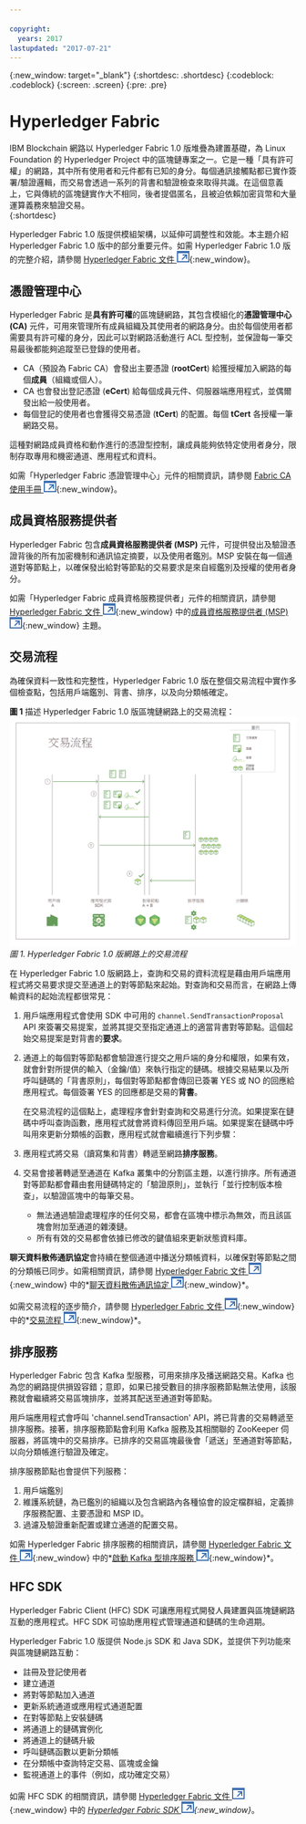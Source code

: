 ```yaml
---

copyright:
  years: 2017
lastupdated: "2017-07-21"
---
```


{:new_window: target="_blank"}
{:shortdesc: .shortdesc}
{:codeblock: .codeblock}
{:screen: .screen}
{:pre: .pre}


# Hyperledger Fabric
IBM Blockchain 網路以 Hyperledger Fabric 1.0 版堆疊為建置基礎，為 Linux Foundation 的 Hyperledger Project 中的區塊鏈專案之一。它是一種「具有許可權」的網路，其中所有使用者和元件都有已知的身分。每個通訊接觸點都已實作簽署/驗證邏輯，而交易會透過一系列的背書和驗證檢查來取得共識。在這個意義上，它與傳統的區塊鏈實作大不相同，後者提倡匿名，且被迫依賴加密貨幣和大量運算義務來驗證交易。  
{:shortdesc}

Hyperledger Fabric 1.0 版提供模組架構，以延伸可調整性和效能。本主題介紹 Hyperledger Fabric 1.0 版中的部分重要元件。如需 Hyperledger Fabric 1.0 版的完整介紹，請參閱 [Hyperledger Fabric 文件 ![外部鏈結圖示](../images/external_link.svg "外部鏈結圖示")](http://hyperledger-fabric.readthedocs.io/en/latest/){:new_window}。  

## 憑證管理中心  
Hyperledger Fabric 是**具有許可權**的區塊鏈網路，其包含模組化的**憑證管理中心 (CA)** 元件，可用來管理所有成員組織及其使用者的網路身分。由於每個使用者都需要具有許可權的身分，因此可以對網路活動進行 ACL 型控制，並保證每一筆交易最後都能夠追蹤至已登錄的使用者。  
* CA（預設為 Fabric CA）會發出主要憑證 (**rootCert**) 給獲授權加入網路的每個**成員**（組織或個人）。 
* CA 也會發出登記憑證 (**eCert**) 給每個成員元件、伺服器端應用程式，並偶爾發出給一般使用者。 
* 每個登記的使用者也會獲得交易憑證 (**tCert**) 的配置。每個 **tCert** 各授權一筆網路交易。 

這種對網路成員資格和動作進行的憑證型控制，讓成員能夠依特定使用者身分，限制存取專用和機密通道、應用程式和資料。

如需「Hyperledger Fabric 憑證管理中心」元件的相關資訊，請參閱 [Fabric CA 使用手冊 ![外部鏈結圖示](../images/external_link.svg "外部鏈結圖示")](http://hyperledger-fabric-ca.readthedocs.io/en/latest/){:new_window}。

## 成員資格服務提供者  
Hyperledger Fabric 包含**成員資格服務提供者 (MSP)** 元件，可提供發出及驗證憑證背後的所有加密機制和通訊協定摘要，以及使用者鑑別。MSP 安裝在每一個通道對等節點上，以確保發出給對等節點的交易要求是來自經鑑別及授權的使用者身分。

如需「Hyperledger Fabric 成員資格服務提供者」元件的相關資訊，請參閱 [Hyperledger Fabric 文件 ![外部鏈結圖示](../images/external_link.svg "外部鏈結圖示")](http://hyperledger-fabric.readthedocs.io/en/latest/){:new_window} 中的[成員資格服務提供者 (MSP) ![外部鏈結圖示](../images/external_link.svg "外部鏈結圖示")](http://hyperledger-fabric.readthedocs.io/en/latest/msp.html){:new_window} 主題。

## 交易流程  
為確保資料一致性和完整性，Hyperledger Fabric 1.0 版在整個交易流程中實作多個檢查點，包括用戶端鑑別、背書、排序，以及向分類帳確定。

**圖 1** 描述 Hyperledger Fabric 1.0 版區塊鏈網路上的交易流程：
![交易流程](../images/v10_txflow.png "Hyperledger Fabric 1.0 版網路上的交易流程")
*圖 1. Hyperledger Fabric 1.0 版網路上的交易流程*

在 Hyperledger Fabric 1.0 版網路上，查詢和交易的資料流程是藉由用戶端應用程式將交易要求提交至通道上的對等節點來起始。對查詢和交易而言，在網路上傳輸資料的起始流程都很常見：

1. 用戶端應用程式會使用 SDK 中可用的 `channel.SendTransactionProposal` API 來簽署交易提案，並將其提交至指定通道上的適當背書對等節點。這個起始交易提案是對背書的**要求**。  
2. 通道上的每個對等節點都會驗證進行提交之用戶端的身分和權限，如果有效，就會針對所提供的輸入（金鑰/值）來執行指定的鏈碼。根據交易結果以及所呼叫鏈碼的「背書原則」，每個對等節點都會傳回已簽署 YES 或 NO 的回應給應用程式。每個簽署 YES 的回應都是交易的**背書**。 
	
	在交易流程的這個點上，處理程序會針對查詢和交易進行分流。如果提案在鏈碼中呼叫查詢函數，應用程式就會將資料傳回至用戶端。如果提案在鏈碼中呼叫用來更新分類帳的函數，應用程式就會繼續進行下列步驟：  
3. 應用程式將交易（讀寫集和背書）轉遞至網路**排序服務**。  
4. 交易會接著轉遞至通道在 Kafka 叢集中的分割區主題，以進行排序。所有通道對等節點都會藉由套用鏈碼特定的「驗證原則」，並執行「並行控制版本檢查」，以驗證區塊中的每筆交易。  
	* 無法通過驗證處理程序的任何交易，都會在區塊中標示為無效，而且該區塊會附加至通道的雜湊鏈。  
	* 所有有效的交易都會依據已修改的鍵值組來更新狀態資料庫。  
	
**聊天資料散佈通訊協定**會持續在整個通道中播送分類帳資料，以確保對等節點之間的分類帳已同步。如需相關資訊，請參閱 [Hyperledger Fabric 文件 ![外部鏈結圖示](../images/external_link.svg "外部鏈結圖示")](http://hyperledger-fabric.readthedocs.io/en/latest/){:new_window} 中的*[聊天資料散佈通訊協定 ![外部鏈結圖示](../images/external_link.svg "外部鏈結圖示")](http://hyperledger-fabric.readthedocs.io/en/latest/gossip.html){:new_window}*。

如需交易流程的逐步簡介，請參閱 [Hyperledger Fabric 文件 ![外部鏈結圖示](../images/external_link.svg "外部鏈結圖示")](http://hyperledger-fabric.readthedocs.io/en/latest/){:new_window} 中的*[交易流程 ![外部鏈結圖示](../images/external_link.svg "外部鏈結圖示")](http://hyperledger-fabric.readthedocs.io/en/latest/txflow.html){:new_window}*。  

## 排序服務
Hyperledger Fabric 包含 Kafka 型服務，可用來排序及播送網路交易。Kafka 也為您的網路提供損毀容錯；意即，如果已接受數目的排序服務節點無法使用，該服務就會繼續將交易區塊排序，並將其配送至通道對等節點。

用戶端應用程式會呼叫 'channel.sendTransaction' API，將已背書的交易轉遞至排序服務。接著，排序服務節點會利用 Kafka 服務及其相關聯的 ZooKeeper 伺服器，將區塊中的交易排序。已排序的交易區塊最後會「遞送」至通道對等節點，以向分類帳進行驗證及確定。

排序服務節點也會提供下列服務：
1. 用戶端鑑別
2. 維護系統鏈，為已鑑別的組織以及包含網路內各種協會的設定檔群組，定義排序服務配置、主要憑證和 MSP ID。
3. 過濾及驗證重新配置或建立通道的配置交易。  

如需 Hyperledger Fabric 排序服務的相關資訊，請參閱 [Hyperledger Fabric 文件 ![外部鏈結圖示](../images/external_link.svg "外部鏈結圖示")](http://hyperledger-fabric.readthedocs.io/en/latest/){:new_window} 中的*[啟動 Kafka 型排序服務 ![外部鏈結圖示](../images/external_link.svg "外部鏈結圖示")](http://hyperledger-fabric.readthedocs.io/en/latest/kafka.html){:new_window}*。

## HFC SDK
Hyperledger Fabric Client (HFC) SDK 可讓應用程式開發人員建置與區塊鏈網路互動的應用程式。HFC SDK 可協助應用程式管理通道和鏈碼的生命週期。

Hyperledger Fabric 1.0 版提供 Node.js SDK 和 Java SDK，並提供下列功能來與區塊鏈網路互動：
* 註冊及登記使用者
* 建立通道
* 將對等節點加入通道
* 更新系統通道或應用程式通道配置
* 在對等節點上安裝鏈碼
* 將通道上的鏈碼實例化
* 將通道上的鏈碼升級
* 呼叫鏈碼函數以更新分類帳
* 在分類帳中查詢特定交易、區塊或金鑰
* 監視通道上的事件（例如，成功確定交易）

如需 HFC SDK 的相關資訊，請參閱 [Hyperledger Fabric 文件 ![外部鏈結圖示](../images/external_link.svg "外部鏈結圖示")](http://hyperledger-fabric.readthedocs.io/en/latest/){:new_window} 中的 *[Hyperledger Fabric SDK ![外部鏈結圖示](../images/external_link.svg "外部鏈結圖示")](http://hyperledger-fabric.readthedocs.io/en/latest/fabric-sdks.html){:new_window}*。
